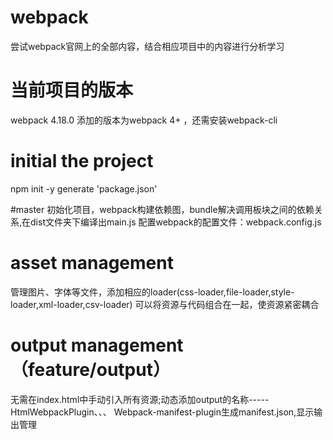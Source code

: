 # webpack
尝试webpack官网上的全部内容，结合相应项目中的内容进行分析学习
# 当前项目的版本
webpack 4.18.0
添加的版本为webpack 4+ ，还需安装webpack-cli

# initial the project
npm init -y
generate 'package.json'

#master
初始化项目，webpack构建依赖图，bundle解决调用板块之间的依赖关系,在dist文件夹下编译出main.js
配置webpack的配置文件：webpack.config.js

# asset management
管理图片、字体等文件，添加相应的loader(css-loader,file-loader,style-loader,xml-loader,csv-loader)
可以将资源与代码组合在一起，使资源紧密耦合

# output management（feature/output）
无需在index.html中手动引入所有资源;动态添加output的名称-----HtmlWebpackPlugin、、、
Webpack-manifest-plugin生成manifest.json,显示输出管理


